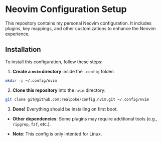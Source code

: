# Neovim Configuration Setup

This repository contains my personal Neovim configuration. It includes plugins, key mappings, and other customizations to enhance the Neovim experience.

## Installation

To install this configuration, follow these steps:

1. **Create a `nvim` directory** inside the `.config` folder:

```bash
mkdir -p ~/.config/nvim
```

2. **Clone this repository** into the `nvim` directory:

```bash
git clone git@github.com:realpoke/config.nvim.git ~/.config/nvim
```

3. **Done!** Everything should be installing on first boot.

- **Other dependencies**: Some plugins may require additional tools (e.g., `ripgrep`, `fzf`, etc.).

- **Note**: This config is only intented for Linux.
